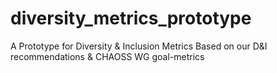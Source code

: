 # diversity_metrics_prototype
A Prototype for Diversity &amp; Inclusion Metrics Based on our D&amp;I recommendations &amp; CHAOSS WG goal-metrics
